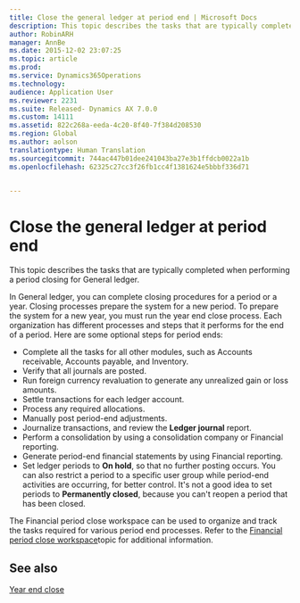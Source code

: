 ```yaml
---
title: Close the general ledger at period end | Microsoft Docs
description: This topic describes the tasks that are typically completed when performing a period closing for General ledger.
author: RobinARH
manager: AnnBe
ms.date: 2015-12-02 23:07:25
ms.topic: article
ms.prod: 
ms.service: Dynamics365Operations
ms.technology: 
audience: Application User
ms.reviewer: 2231
ms.suite: Released- Dynamics AX 7.0.0
ms.custom: 14111
ms.assetid: 822c268a-eeda-4c20-8f40-7f384d208530
ms.region: Global
ms.author: aolson
translationtype: Human Translation
ms.sourcegitcommit: 744ac447b01dee241043ba27e3b1ffdcb0022a1b
ms.openlocfilehash: 62325c27cc3f26fb1cc4f1381624e5bbbf336d71


---
```


# <a name="close-the-general-ledger-at-period-end"></a>Close the general ledger at period end

This topic describes the tasks that are typically completed when performing a period closing for General ledger. 

In General ledger, you can complete closing procedures for a period or a year. Closing processes prepare the system for a new period. To prepare the system for a new year, you must run the year end close process. Each organization has different processes and steps that it performs for the end of a period. Here are some optional steps for period ends:

-   Complete all the tasks for all other modules, such as Accounts receivable, Accounts payable, and Inventory.
-   Verify that all journals are posted.
-   Run foreign currency revaluation to generate any unrealized gain or loss amounts.
-   Settle transactions for each ledger account.
-   Process any required allocations.
-   Manually post period-end adjustments.
-   Journalize transactions, and review the **Ledger journal** report.
-   Perform a consolidation by using a consolidation company or Financial reporting.
-   Generate period-end financial statements by using Financial reporting.
-   Set ledger periods to **On hold**, so that no further posting occurs. You can also restrict a period to a specific user group while period-end activities are occurring, for better control. It's not a good idea to set periods to **Permanently closed**, because you can't reopen a period that has been closed.

The Financial period close workspace can be used to organize and track the tasks required for various period end processes. Refer to the [Financial period close workspace](https://docs.microsoft.com/en-us/dynamics365/operations/financials/general-ledger/financial-period-close-workspace)topic for additional information.

<a name="see-also"></a>See also
--------

[Year end close](https://ax.help.dynamics.com/en/?post_type=incsub_wiki&p=246674)




<!--HONumber=Feb17_HO3-->


